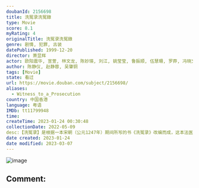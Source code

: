 ```yaml
---
doubanId: 2156698
title: 洗冤录洗冤錄
type: Movie
score: 8.1
myRating: 4
originalTitle: 洗冤录洗冤錄
genre: 剧情, 犯罪, 古装
datePublished: 1999-12-20
director: 萧显辉
actor: 欧阳震华, 宣萱, 林文龙, 陈妙瑛, 刘江, 姚莹莹, 鲁振顺, 伍慧珊, 罗莽, 冯晓文, 谢天华, 傅楚卉, 许绍雄, 朱咪咪, 马蹄露, 李海生, 蒲茗蓝, 刘家辉, 朱铁和, 刘印生, 陈琪, 邓浩光, 马俊荣, 王伟, 古明华, 邝文珣, 李彩宁, 贺文杰, 叶炜, 赵永洪
author: 陈静仪, 赵静蓉, 吴肇铜
tags: [Movie]
state: 看过
url: https://movie.douban.com/subject/2156698/
aliases:
  - Witness_to_a_Prosecution
country: 中国香港
language: 粤语
IMDb: tt11799948
time: 
createTime: 2023-01-24 00:30:48
collectionDate: 2022-05-09
desc:【洗冤录】是根据一本宋朝（公元1247年）期间所写的书《洗冤录》改编而成，这本法医史上的惊世巨著记载着中国法医学的先驱──宋慈的一生，及怎样抽丝剥茧地破解当时哄动朝野的奇案。宋慈（欧阳震华饰演）诞生...
date created: 2023-01-24
date modified: 2023-03-07
---
```


![image](p2510042330.jpg)

Comment:
---
